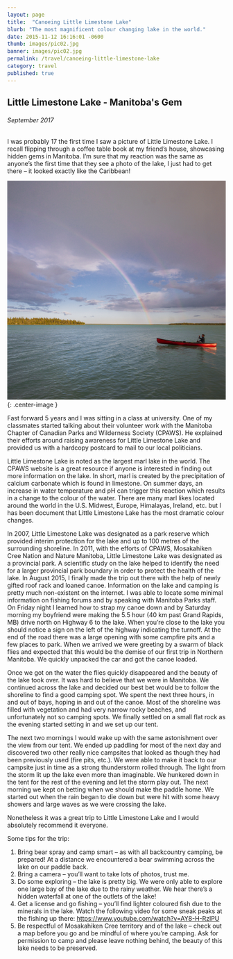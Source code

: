 ```yaml
---
layout: page
title:  "Canoeing Little Limestone Lake"
blurb: "The most magnificent colour changing lake in the world."
date: 2015-11-12 16:16:01 -0600
thumb: images/pic02.jpg
banner: images/pic02.jpg
permalink: /travel/canoeing-little-limestone-lake
category: travel
published: true
---
```


## Little Limestone Lake - Manitoba's Gem

###### September 2017

I was probably 17 the first time I saw a picture of Little Limestone Lake. I recall flipping through a coffee table book at my friend’s house, showcasing hidden gems in Manitoba. I’m sure that my reaction was the same as anyone’s the first time that they see a photo of the lake, I just had to get there – it looked exactly like the Caribbean!

![Little Limestone Lake](/images/lll/LLL01.jpg){: .center-image }

Fast forward 5 years and I was sitting in a class at university. One of my classmates started talking about their volunteer work with the Manitoba Chapter of Canadian Parks and Wilderness Society (CPAWS). He explained their efforts around raising awareness for Little Limestone Lake and provided us with a hardcopy postcard to mail to our local politicians.

Little Limestone Lake is noted as the largest marl lake in the world. The CPAWS website is a great resource if anyone is interested in finding out more information on the lake. In short, marl is created by the precipitation of calcium carbonate which is found in limestone. On summer days, an increase in water temperature and pH can trigger this reaction which results in a change to the colour of the water. There are many marl likes located around the world in the U.S. Midwest, Europe, Himalayas, Ireland, etc. but I has been document that Little Limestone Lake has the most dramatic colour changes.

In 2007, Little Limestone Lake was designated as a park reserve which provided interim protection for the lake and up to 100 metres of the surrounding shoreline. In 2011, with the efforts of CPAWS, Mosakahiken Cree Nation and Nature Manitoba, Little Limestone Lake was designated as a provincial park. A scientific study on the lake helped to identify the need for a larger provincial park boundary in order to protect the health of the lake.
In August 2015, I finally made the trip out there with the help of newly gifted roof rack and loaned canoe. Information on the lake and camping is pretty much non-existent on the internet. I was able to locate some minimal information on fishing forums and by speaking with Manitoba Parks staff. On Friday night I learned how to strap my canoe down and by Saturday morning my boyfriend were making the 5.5 hour (40 km past Grand Rapids, MB) drive north on Highway 6 to the lake. When you’re close to the lake you should notice a sign on the left of the highway indicating the turnoff. At the end of the road there was a large opening with some campfire pits and a few places to park. When we arrived we were greeting by a swarm of black flies and expected that this would be the demise of our first trip in Northern Manitoba. We quickly unpacked the car and got the canoe loaded.

Once we got on the water the flies quickly disappeared and the beauty of the lake took over. It was hard to believe that we were in Manitoba. We continued across the lake and decided our best bet would be to follow the shoreline to find a good camping spot. We spent the next three hours, in and out of bays, hoping in and out of the canoe. Most of the shoreline was filled with vegetation and had very narrow rocky beaches, and unfortunately not so camping spots. We finally settled on a small flat rock as the evening started setting in and we set up our tent.

The next two mornings I would wake up with the same astonishment over the view from our tent. We ended up paddling for most of the next day and discovered two other really nice campsites that looked as though they had been previously used (fire pits, etc.). We were able to make it back to our campsite just in time as a strong thunderstorm rolled through. The light from the storm lit up the lake even more than imaginable. We hunkered down in the tent for the rest of the evening and let the storm play out. The next morning we kept on betting when we should make the paddle home. We started out when the rain began to die down but were hit with some heavy showers and large waves as we were crossing the lake.

Nonetheless it was a great trip to Little Limestone Lake and I would absolutely recommend it everyone.

Some tips for the trip:
1.	Bring bear spray and camp smart – as with all backcountry camping, be prepared! At a distance we encountered a bear swimming across the lake on our paddle back.
2.	Bring a camera – you’ll want to take lots of photos, trust me.
3.	Do some exploring – the lake is pretty big. We were only able to explore one large bay of the lake due to the rainy weather. We hear there’s a hidden waterfall at one of the outlets of the lake!  
4.	Get a license and go fishing – you’ll find lighter coloured fish due to the minerals in the lake. Watch the following video for some sneak peaks at the fishing up there: https://www.youtube.com/watch?v=AY8-H-RzlPU
5.	Be respectful of Mosakahiken Cree territory and of the lake – check out a map before you go and be mindful of where you’re camping. Ask for permission to camp and please leave nothing behind, the beauty of this lake needs to be preserved.
